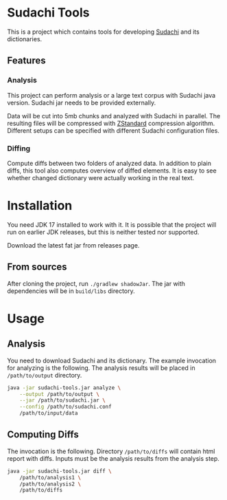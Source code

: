 # Sudachi Tools

This is a project which contains tools for developing [Sudachi](https://github.com/WorksApplications/Sudachi) and its dictionaries.

## Features

### Analysis

This project can perform analysis or a large text corpus with Sudachi java version.
Sudachi jar needs to be provided externally.

Data will be cut into 5mb chunks and analyzed with Sudachi in parallel.
The resulting files will be compressed with [ZStandard](https://facebook.github.io/zstd/) compression algorithm.
Different setups can be specified with different Sudachi configuration files.

### Diffing

Compute diffs between two folders of analyzed data. In addition to plain diffs, this tool also computes overview of diffed elements.
It is easy to see whether changed dictionary were actually working in the real text.

# Installation

You need JDK 17 installed to work with it.
It is possible that the project will run on earlier JDK releases, but this is neither tested nor supported.

Download the latest fat jar from releases page.

## From sources

After cloning the project, run `./gradlew shadowJar`.
The jar with dependencies will be in `build/libs` directory.

# Usage

## Analysis

You need to download Sudachi and its dictionary.
The example invocation for analyzing is the following.
The analysis results will be placed in `/path/to/output` directory.
```bash
java -jar sudachi-tools.jar analyze \
    --output /path/to/output \
    --jar /path/to/sudachi.jar \
    --config /path/to/sudachi.conf
    /path/to/input/data
```

## Computing Diffs

The invocation is the following. Directory `/path/to/diffs` will contain html report with diffs.
Inputs must be the analysis results from the analysis step.

```bash
java -jar sudachi-tools.jar diff \
    /path/to/analysis1 \
    /path/to/analysis2 \
    /path/to/diffs
```
